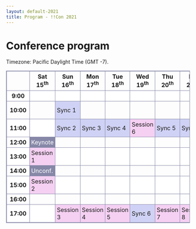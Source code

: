 ```yaml
---
layout: default-2021
title: Program - !!Con 2021
---
```


# Conference program

<style type="text/css">
    table {
        table-layout: fixed;
        width: 100%;
        border-collapse: collapse;

    }
    tr:nth-child(even){
        background-color: white;
    }
    td {
        padding: 0.25rem;
        border-color: white;
    }
    table, tr, td, th {
        border: 1px solid #8788A8;
    }
    .syncwatch {
        background-color: #D0D2F5;
    }
    .session {
        background-color: #F5D0F2;
    }
    .unconf {
        background-color: #8788A8;
        color: white;
    }
    .keynote {
        background-color: #8788A8;
        color: white;
    }
    th.current {
        background-color: #A887A6;
        color: white;
    }
    .current {
        font-weight: bold;
    }
</style>

Timezone: <span id="timezone">Pacific Daylight Time (GMT -7)</span>.

<table>
    <tr>
        <th></th>
        <th>Sat 15<sup>th</sup></th>
        <th>Sun 16<sup>th</sup></th>
        <th>Mon 17<sup>th</sup></th>
        <th>Tue 18<sup>th</sup></th>
        <th>Wed 19<sup>th</sup></th>
        <th>Thu 20<sup>th</sup></th>
        <th>Fri 21<sup>st</sup></th>
        <th>Sat 22<sup>nd</sup></th>
    </tr>
    <tr>
        <th><time datetime="9:00">9:00</time></th>
        <td></td>
        <td></td>
        <td></td>
        <td></td>
        <td></td>
        <td></td>
        <td></td>
        <td class="syncwatch">Sync 8</td>
    </tr>
    <tr>
        <th><time datetime="10:00">10:00</time></th>
        <td></td>
        <td class="syncwatch">Sync 1</td>
        <td></td>
        <td></td>
        <td></td>
        <td></td>
        <td></td>
        <td class="session">Session 9</td>
    </tr>
    <tr>
        <th><time datetime="11:00">11:00</time></th>
        <td></td>
        <td class="syncwatch">Sync 2</td>
        <td class="syncwatch">Sync 3</td>
        <td class="syncwatch">Sync 4</td>
        <td class="session">Session 6</td>
        <td class="syncwatch">Sync 5</td>
        <td class="syncwatch">Sync 7</td>
        <td class="keynote">Keynote</td>
    </tr>
    <tr>
        <th><time datetime="12:00">12:00</time></th>
        <td class="keynote">Keynote</td>
        <td></td>
        <td></td>
        <td></td>
        <td></td>
        <td></td>
        <td></td>
        <td></td>
    </tr>
    <tr>
        <th><time datetime="13:00">13:00</time></th>
        <td class="session">Session 1</td>
        <td></td>
        <td></td>
        <td></td>
        <td></td>
        <td></td>
        <td></td>
        <td></td>
    </tr>
    <tr>
        <th><time datetime="14:00">14:00</time></th>
        <td class="unconf">Unconf.</td>
        <td></td>
        <td></td>
        <td></td>
        <td></td>
        <td></td>
        <td></td>
        <td></td>
    </tr>
    <tr>
        <th><time datetime="15:00">15:00</time></th>
        <td class="session">Session 2</td>
        <td></td>
        <td></td>
        <td></td>
        <td></td>
        <td></td>
        <td></td>
        <td></td>
    </tr>
    <tr>
        <th><time datetime="16:00">16:00</time></th>
        <td></td>
        <td></td>
        <td></td>
        <td></td>
        <td></td>
        <td></td>
        <td></td>
        <td></td>
    </tr>
    <tr>
        <th><time datetime="17:00">17:00</time></th>
        <td></td>
        <td class="session">Session 3</td>
        <td class="session">Session 4</td>
        <td class="session">Session 5</td>
        <td class="syncwatch">Sync 6</td>
        <td class="session">Session 7</td>
        <td class="session">Session 8</td>
        <td class="syncwatch">Sync 9</td>
    </tr>
</table>

<script>
    // Get tz as a string, e.g. "Eastern Daylight Time"
    const dateStr = new Date().toString();
    const timezone = dateStr.substring(dateStr.indexOf('(') + 1, dateStr.length - 1);
    document.getElementById('timezone').innerHTML = timezone + ' (detected)';

    // Replace time elements with tz-adjusted hours.
    Array.from(document.getElementsByTagName('time')).forEach(timeTag => {
        const d = new Date(`May 1, 2020 ${timeTag.getAttribute('datetime')}:00 GMT-0700`);
        timeTag.innerHTML = `${d.getHours()}:00`;
    });

    // Highlight current day (getDate gets day of month!)
    const currentDay = new Date().getDate();
    // getMonth is 0-based! May == 4.
    if (new Date().getMonth() == 4 || true) {
        if (currentDay >= 15 && currentDay <= 22 || true) {
            const rowToHighlight = (currentDay - 15) + 1;
            Array.from(document.getElementsByTagName('tr')).forEach(row => {
                row.children.item(rowToHighlight).classList.add('current');
            })
        }
    }
    console.log(currentDay);
</script>
